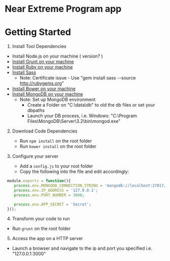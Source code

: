 # Near Extreme Program app

# Getting Started

1. Install Tool Dependencies
 - Install Node.js on your machine ( version? )
 - [Install Grunt on your machine](http://gruntjs.com/getting-started#installing-the-cli)
 - [Install Ruby on your machine](http://www.ruby-lang.org/en/documentation/installation/)
 - [Install Sass](http://sass-lang.com/install)
   - Note: Certificate issue - Use "gem install sass --source http://rubygems.org"
 - [Install Bower on your machine](https://bower.io/#install-bower)
 - [Install MongoDB on your machine](https://www.mongodb.com/download-center#community)
   - Note: Set up MongoDB environment
     - Create a Folder on "C:\data\db" to old the db files or set your dbpaths
     - Launch your DB process, i.e. Windows: "C:\Program Files\MongoDB\Server\3.2\bin\mongod.exe"
 
 
2. Download Code Dependencies
   - Run `npm install` on the root folder
   - Run `bower install` on the root folder

3. Configure your server
   - Add a `config.js` to your root folder
   - Copy the following into the file and edit accordingly: 
 ```javascript
  module.exports = function(){
     process.env.MONGODB_CONNECTION_STRING = 'mongodb://localhost:27017/app_test';
     process.env.IP_ADDRESS = '127.0.0.1';
     process.env.PORT_NUMBER = 3000;

     process.env.APP_SECRET = 'Secret';
  }();
  ```
 
4. Transform your code to run
 - Run `grunt` on the root folder

5. Access the app on a HTTP server
 - Launch a browser and navigate to the ip and port you specified i.e. "127.0.0.1:3000"